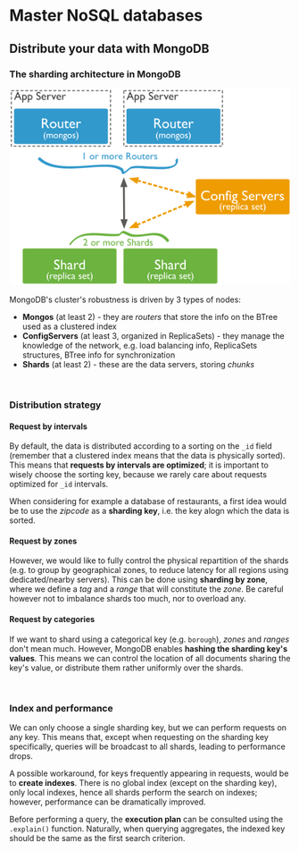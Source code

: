 # Master NoSQL databases

## Distribute your data with MongoDB

### The sharding architecture in MongoDB

![MongoDB cluster](pictures/mongodb_cluster.png)

MongoDB's cluster's robustness is driven by 3 types of nodes:
* **Mongos** (at least 2) - they are *routers* that store the info on the BTree used as a clustered index
* **ConfigServers** (at least 3, organized in ReplicaSets) - they manage the knowledge of the network, e.g. load balancing info, ReplicaSets structures, BTree info for synchronization
* **Shards** (at least 2) - these are the data servers, storing *chunks*


<br>


### Distribution strategy

#### Request by intervals

By default, the data is distributed according to a sorting on the `_id` field (remember that a clustered index means that the data is physically sorted). This means that **requests by intervals are optimized**; it is important to wisely choose the sorting key, because we rarely care about requests optimized for `_id` intervals.

When considering for example a database of restaurants, a first idea would be to use the *zipcode* as a **sharding key**, i.e. the key alogn which the data is sorted.


#### Request by zones

However, we would like to fully control the physical repartition of the shards (e.g. to group by geographical zones, to reduce latency for all regions using dedicated/nearby servers). This can be done using **sharding by zone**, where we define a *tag* and a *range* that will constitute the *zone*. Be careful however not to imbalance shards too much, nor to overload any.


#### Request by categories

If we want to shard using a categorical key (e.g. `borough`), *zones* and *ranges* don't mean much. However, MongoDB enables **hashing the sharding key's values**. This means we can control the location of all documents sharing the key's value, or distribute them rather uniformly over the shards.


<br>


### Index and performance

We can only choose a single sharding key, but we can perform requests on any key. This means that, except when requesting on the sharding key specifically, queries will be broadcast to all shards, leading to performance drops.

A possible workaround, for keys frequently appearing in requests, would be to **create indexes**. There is no global index (except on the sharding key), only local indexes, hence all shards perform the search on indexes; however, performance can be dramatically improved.

Before performing a query, the **execution plan** can be consulted using the `.explain()` function. Naturally, when querying aggregates, the indexed key should be the same as the first search criterion.